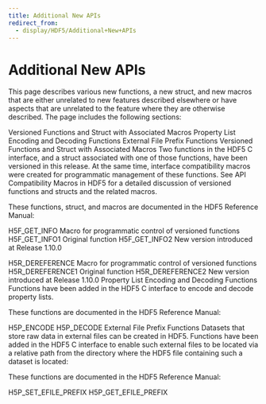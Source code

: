 ```yaml
---
title: Additional New APIs
redirect_from:
  - display/HDF5/Additional+New+APIs
---
```


# Additional New APIs

This page describes various new functions, a new struct, and new macros that are either unrelated to new features described elsewhere or have aspects that are unrelated to the feature where they are otherwise described. The page includes the following sections:

Versioned Functions and Struct with Associated Macros
Property List Encoding and Decoding Functions
External File Prefix Functions
Versioned Functions and Struct with Associated Macros
Two functions in the HDF5 C interface, and a struct associated with one of those functions, have been versioned in this release. At the same time, interface compatibility macros were created for programmatic management of these functions. See API Compatibility Macros in HDF5 for a detailed discussion of versioned functions and structs and the related macros.

These functions, struct, and macros are documented in the HDF5 Reference Manual:

H5F_GET_INFO	Macro for programmatic control of versioned functions
H5F_GET_INFO1	Original function
H5F_GET_INFO2	New version introduced at Release 1.10.0
 
H5R_DEREFERENCE	Macro for programmatic control of versioned functions
H5R_DEREFERENCE1   	Original function
H5R_DEREFERENCE2	New version introduced at Release 1.10.0
Property List Encoding and Decoding Functions
Functions have been added in the HDF5 C interface to encode and decode property lists.

These functions are documented in the HDF5 Reference Manual:

H5P_ENCODE
H5P_DECODE
External File Prefix Functions
Datasets that store raw data in external files can be created in HDF5. Functions have been added in the HDF5 C interface to enable such external files to be located via a relative path from the directory where the HDF5 file containing such a dataset is located:

These functions are documented in the HDF5 Reference Manual:

H5P_SET_EFILE_PREFIX
H5P_GET_EFILE_PREFIX
